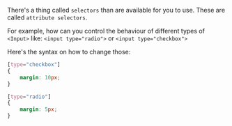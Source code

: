There's a thing called `selectors` than are available for you to use. These are called `attribute selectors`.

For example, how can you control the behaviour of different types of `<Input>` like:
`<input type="radio">` or `<input type="checkbox">`

Here's the syntax on how to change those:

```css
[type="checkbox"]
{
    margin: 10px;
}

[type="radio"]
{
    margin: 5px;
}

```
